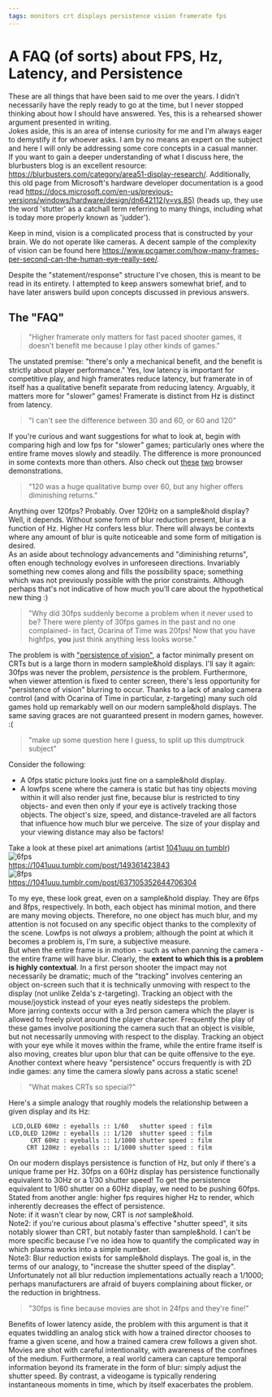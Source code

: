 ```yaml
---
tags: monitors crt displays persistence vision framerate fps
---
```

# A FAQ (of sorts) about FPS, Hz, Latency, and Persistence

These are all things that have been said to me over the years. I didn't necessarily have the reply ready to go at the time, but I never stopped thinking about how I should have answered. Yes, this is a rehearsed shower argument presented in writing.  
Jokes aside, this is an area of intense curiosity for me and I'm always eager to demystify it for whoever asks. I am by no means an expert on the subject and here I will only be addressing some core concepts in a casual manner. If you want to gain a deeper understanding of what I discuss here, the blurbusters blog is an excellent resource: <https://blurbusters.com/category/area51-display-research/>. Additionally, this old page from Microsoft's hardware developer documentation is a good read <https://docs.microsoft.com/en-us/previous-versions/windows/hardware/design/dn642112(v=vs.85)> (heads up, they use the word 'stutter' as a catchall term referring to many things, including what is today more properly known as 'judder').

Keep in mind, vision is a complicated process that is constructed by your brain. We do not operate like cameras. A decent sample of the complexity of vision can be found here <https://www.pcgamer.com/how-many-frames-per-second-can-the-human-eye-really-see/>.

Despite the "statement/response" structure I've chosen, this is meant to be read in its entirety. I attempted to keep answers somewhat brief, and to have later answers build upon concepts discussed in previous answers.

## The "FAQ"

> "Higher framerate only matters for fast paced shooter games, it doesn't benefit me because I play other kinds of games."

The unstated premise: "there's only a mechanical benefit, and the benefit is strictly about player performance." Yes, low latency is important for competitive play, and high framerates reduce latency, but framerate in of itself has a qualitative benefit separate from reducing latency. Arguably, it matters more for "slower" games! Framerate is distinct from Hz is distinct from latency.


> "I can't see the difference between 30 and 60, or 60 and 120"

If you're curious and want suggestions for what to look at, begin with comparing high and low fps for "slower" games; particularly ones where the entire frame moves slowly and steadily. The difference is more pronounced in some contexts more than others. Also check out [these][1] [two][2] browser demonstrations.


> "120 was a huge qualitative bump over 60, but any higher offers diminishing returns."

Anything over 120fps? Probably. Over 120Hz on a sample&hold display? Well, it depends. Without some form of blur reduction present, blur is a function of Hz. Higher Hz confers less blur. There will always be contexts where any amount of blur is quite noticeable and some form of mitigation is desired.  
As an aside about technology advancements and "diminishing returns", often enough technology evolves in unforeseen directions. Invariably something new comes along and fills the possibility space; something which was not previously possible with the prior constraints. Although perhaps that's not indicative of how much you'll care about the hypothetical new thing :)


> "Why did 30fps suddenly become a problem when it never used to be? There were plenty of 30fps games in the past and no one complained- in fact, Ocarina of Time was 20fps! Now that you have highfps, **you** just think anything less looks worse."

The problem is with ["persistence of vision"][3], a factor minimally present on CRTs but is a large thorn in modern sample&hold displays. I'll say it again: 30fps was never the problem, _persistence_ is the problem. Furthermore, when viewer attention is fixed to center screen, there's less opportunity for "persistence of vision" blurring to occur. Thanks to a lack of analog camera control (and with Ocarina of Time in particular, z-targeting) many such old games hold up remarkably well on our modern sample&hold displays. The same saving graces are not guaranteed present in modern games, however. :(


> "make up some question here I guess, to split up this dumptruck subject"

Consider the following:

- A 0fps static picture looks just fine on a sample&hold display.
- A lowfps scene where the camera is static but has tiny objects moving within it will also render just fine, because blur is restricted to tiny objects- and even then only if your eye is actively tracking those objects. The object's size, speed, and distance-traveled are all factors that influence how much blur we perceive. The size of your display and your viewing distance may also be factors!

Take a look at these pixel art animations (artist [1041uuu on tumblr](https://1041uuu.tumblr.com))  
![6fps](https://ghcdn.rawgit.org/AeliusSaionji/aeliussaionji.github.io/bc2563e6af7a2b351a0f73c97247c6217d1fa4a1/2021-07-20.1%20A%20FAQ%20about%20FPS%20Hz%20Latency%20%26%20Peristence/1041uuu_6fps.gif)  
<https://1041uuu.tumblr.com/post/149361423843>  
![8fps](https://ghcdn.rawgit.org/AeliusSaionji/aeliussaionji.github.io/bc2563e6af7a2b351a0f73c97247c6217d1fa4a1/2021-07-20.1%20A%20FAQ%20about%20FPS%20Hz%20Latency%20%26%20Peristence/1041uuu_8fps.gif)  
<https://1041uuu.tumblr.com/post/637105352644706304>  

To my eye, these look great, even on a sample&hold display. They are 6fps and 8fps, respectively. In both, each object has minimal motion, and there are many moving objects. Therefore, no one object has much blur, and my attention is not focused on any specific object thanks to the complexity of the scene. Lowfps is not _always_ a problem; although the point at which it becomes a problem is, I'm sure, a subjective measure.  
But when the entire frame is in motion - such as when panning the camera - the entire frame will have blur. Clearly, the **extent to which this is a problem is highly contextual**. In a first person shooter the impact may not necessarily be dramatic; much of the "tracking" involves centering an object on-screen such that it is technically unmoving with respect to the display (not unlike Zelda's z-targeting). Tracking an object with the mouse/joystick instead of your eyes neatly sidesteps the problem.  
More jarring contexts occur with a 3rd person camera which the player is allowed to freely pivot around the player character. Frequently the play of these games involve positioning the camera such that an object is visible, but not necessarily unmoving with respect to the display. Tracking an object with your eye while it moves within the frame, while the entire frame itself is also moving, creates blur upon blur that can be quite offensive to the eye.
Another context where heavy "persistence" occurs frequently is with 2D indie games: any time the camera slowly pans across a static scene!


> "What makes CRTs so special?"

Here's a simple analogy that roughly models the relationship between a given display and its Hz:
```
 LCD,OLED 60Hz : eyeballs :: 1/60   shutter speed : film
LCD,OLED 120Hz : eyeballs :: 1/120  shutter speed : film
      CRT 60Hz : eyeballs :: 1/1000 shutter speed : film
     CRT 120Hz : eyeballs :: 1/1000 shutter speed : film
```
On our modern displays persistence is function of Hz, but only if there's a unique frame per Hz. 30fps on a 60Hz display has persistence functionally equivalent to 30Hz or a 1/30 shutter speed! To get the persistence equivalent to 1/60 shutter on a 60Hz display, we need to be pushing 60fps.  
Stated from another angle: higher fps requires higher Hz to render, which inherently decreases the effect of persistence.  
Note: if it wasn't clear by now, CRT is _not_ sample&hold.  
Note2: if you're curious about plasma's effective "shutter speed", it sits notably slower than CRT, but notably faster than sample&hold. I can't be more specific because I've no idea how to quantify the complicated way in which plasma works into a simple number.  
Note3: Blur reduction exists for sample&hold displays. The goal is, in the terms of our analogy, to "increase the shutter speed of the display". Unfortunately not all blur reduction implementations actually reach a 1/1000; perhaps manufacturers are afraid of buyers complaining about flicker, or the reduction in brightness.


> "30fps is fine because movies are shot in 24fps and they're fine!"

Benefits of lower latency aside, the problem with this argument is that it equates twiddling an analog stick with how a trained director chooses to frame a given scene, and how a trained camera crew follows a given shot. Movies are shot with careful intentionality, with awareness of the confines of the medium. Furthermore, a real world camera can capture temporal information beyond its framerate in the form of blur: simply adjust the shutter speed. By contrast, a videogame is typically rendering instantaneous moments in time, which by itself exacerbates the problem.


[1]: https://testufo.com/framerates#count=2&background=none&pps=240
[2]: https://testufo.com/framerates-versus#photo=bumblebee.jpg&pps=960&framepacingerror=0&direction=rtl&framerate=30&compare=2&showfps=1
[3]: https://blurbusters.com/gtg-versus-mprt-frequently-asked-questions-about-display-pixel-response/
